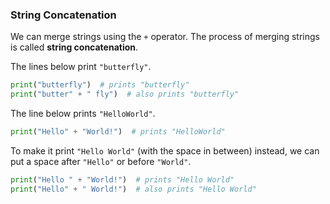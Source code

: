 
### String Concatenation

We can merge strings using the `+` operator.  The process of merging strings is called **string concatenation**.

The lines below print `"butterfly"`.

```python
print("butterfly")  # prints "butterfly"
print("butter" + " fly")  # also prints "butterfly"
```

The line below prints `"HelloWorld"`.

```python
print("Hello" + "World!")  # prints "HelloWorld"
```

To make it print `"Hello World"` (with the space in between) instead, we can put a space after `"Hello"` or before `"World"`.

```python
print("Hello " + "World!")  # prints "Hello World"
print("Hello" + " World!")  # also prints "Hello World"
```

